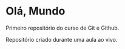 # Olá, Mundo
 Primeiro repositório do curso de Git e Github.

Repositório criado durante uma aula ao vivo.
